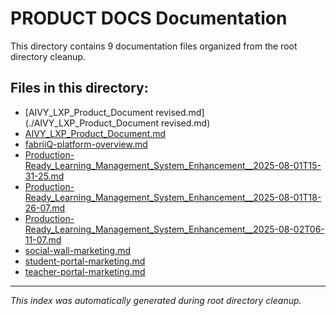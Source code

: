 # PRODUCT DOCS Documentation

This directory contains 9 documentation files organized from the root directory cleanup.

## Files in this directory:

- [AIVY_LXP_Product_Document revised.md](./AIVY_LXP_Product_Document revised.md)
- [AIVY_LXP_Product_Document.md](./AIVY_LXP_Product_Document.md)
- [fabriiQ-platform-overview.md](./fabriiQ-platform-overview.md)
- [Production-Ready_Learning_Management_System_Enhancement__2025-08-01T15-31-25.md](./Production-Ready_Learning_Management_System_Enhancement__2025-08-01T15-31-25.md)
- [Production-Ready_Learning_Management_System_Enhancement__2025-08-01T18-26-07.md](./Production-Ready_Learning_Management_System_Enhancement__2025-08-01T18-26-07.md)
- [Production-Ready_Learning_Management_System_Enhancement__2025-08-02T06-11-07.md](./Production-Ready_Learning_Management_System_Enhancement__2025-08-02T06-11-07.md)
- [social-wall-marketing.md](./social-wall-marketing.md)
- [student-portal-marketing.md](./student-portal-marketing.md)
- [teacher-portal-marketing.md](./teacher-portal-marketing.md)

---
*This index was automatically generated during root directory cleanup.*
